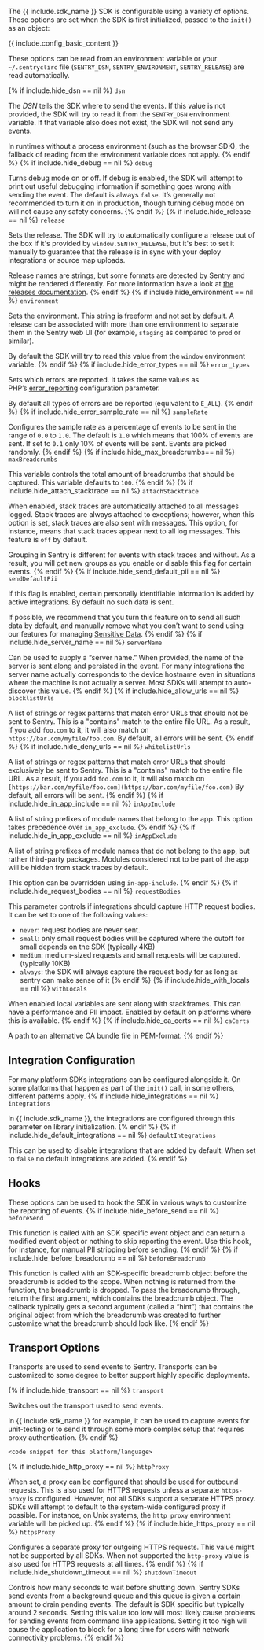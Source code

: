 <!--
Guideline: This page is comprehensive; it is stored in the common folder, nested under _includes/common. To use, 

1. Add a folder with the name of the platform you are documenting to the _documentation/sdks structure (for example, _documentation/sdks/javascript) 
2. Create a copy of "basics.md" file in _documentation/sdks/<platform-name> 
3. Create the defined `include` statements and add them to the configuration-basics.md file
4. Note that each of these terms is wrapped in an "if/then" statement; this is because not all of these options are included for every SDK. For those terms you do not wish to include, add the command `hide_<option>=true` in the SDK-specific page.

If you have questions, please ask Fiona or Daniel. 

**The objective for this page is that a developer can view easily the configuration options for the SDK; each page _must_ have a description that includes a summary of what the page provides to the developer. Simply linking the page is insufficient.**
-->

The {{ include.sdk_name }} SDK is configurable using a variety of options. These options are set when the SDK is first initialized, passed to the `init()` as an object:

{{ include.config_basic_content }}

These options can be read from an environment variable or your `~/.sentryclirc` file (`SENTRY_DSN`, `SENTRY_ENVIRONMENT`, `SENTRY_RELEASE`) are read automatically.

{% if include.hide_dsn == nil %}
`dsn` 

The *DSN* tells the SDK where to send the events. If this value is not provided, the SDK will try to read it from the `SENTRY_DSN` environment variable. If that variable also does not exist, the SDK will not send any events.

In runtimes without a process environment (such as the browser SDK), the fallback of reading from the environment variable does not apply.
{% endif %}
{% if include.hide_debug == nil %}
`debug`

Turns debug mode on or off. If debug is enabled, the SDK will attempt to print out useful debugging information if something goes wrong with sending the event. The default is always `false`. It’s generally not recommended to turn it on in production, though turning debug mode on will not cause any safety concerns.
{% endif %}
{% if include.hide_release == nil %}
`release`

Sets the release. The SDK will try to automatically configure a release out of the box if it's provided by `window.SENTRY_RELEASE`, but it's best to set it manually to guarantee that the release is in sync with your deploy integrations or source map uploads.

Release names are strings, but some formats are detected by Sentry and might be rendered differently. For more information have a look at [the releases documentation](/workflow/releases/).
{% endif %}
{% if include.hide_environment == nil %}
`environment`

Sets the environment. This string is freeform and not set by default. A release can be associated with more than one environment to separate them in the Sentry web UI (for example, `staging` as compared to `prod` or similar).

By default the SDK will try to read this value from the `window` environment variable.
{% endif %}
{% if include.hide_error_types == nil %}
`error_types`

Sets which errors are reported. It takes the same values as PHP’s [error_reporting](https://www.php.net/manual/en/errorfunc.configuration.php#ini.error-reporting) configuration parameter.

By default all types of errors are be reported (equivalent to `E_ALL`).
{% endif %}
{% if include.hide_error_sample_rate == nil %}
`sampleRate`

Configures the sample rate as a percentage of events to be sent in the range of `0.0` to `1.0`. The default is `1.0` which means that 100% of events are sent. If set to `0.1` only 10% of events will be sent. Events are picked randomly.
{% endif %}
{% if include.hide_max_breadcrumbs== nil %}
`maxBreadcrumbs`

This variable controls the total amount of breadcrumbs that should be captured. This variable defaults to `100`.
{% endif %}
{% if include.hide_attach_stacktrace == nil %}
`attachStacktrace`

When enabled, stack traces are automatically attached to all messages logged. Stack traces are always attached to exceptions; however, when this option is set, stack traces are also sent with messages. This option, for instance, means that stack traces appear next to all log messages. This feature is `off` by default.

Grouping in Sentry is different for events with stack traces and without. As a result, you will get new groups as you enable or disable this flag for certain events.
{% endif %}
{% if include.hide_send_default_pii == nil %}
`sendDefaultPii`

If this flag is enabled, certain personally identifiable information is added by active integrations. By default no such data is sent.

If possible, we recommend that you turn this feature on to send all such data by default, and manually remove what you don’t want to send using our features for managing [Sensitive Data](/data-management/sensitive-data/).
{% endif %}
{% if include.hide_server_name == nil %}
`serverName`

Can be used to supply a “server name.” When provided, the name of the server is sent along and persisted in the event. For many integrations the server name actually corresponds to the device hostname even in situations where the machine is not actually a server. Most SDKs will attempt to auto-discover this value.
{% endif %}
{% if include.hide_allow_urls == nil %}
`blocklistUrls`

A list of strings or regex patterns that match error URLs that should not be sent to Sentry. This is a "contains" match to the entire file URL. As a result, if you add `foo.com` to it, it will also match on `https://bar.com/myfile/foo.com`. By default, all errors will be sent.
{% endif %}
{% if include.hide_deny_urls == nil %}
`whitelistUrls`

A list of strings or regex patterns that match error URLs that should exclusively be sent to Sentry. This is a "contains" match to the entire file URL. As a result, if you add `foo.com` to it, it will also match on `[https://bar.com/myfile/foo.com](https://bar.com/myfile/foo.com)` By default, all errors will be sent.
{% endif %}
{% if include.hide_in_app_include == nil %}
`inAppInclude`

A list of string prefixes of module names that belong to the app. This option takes precedence over `in_app_exclude`.
{% endif %}
{% if include.hide_in_app_exclude == nil %}
`inAppExclude`

A list of string prefixes of module names that do not belong to the app, but rather third-party packages. Modules considered not to be part of the app will be hidden from stack traces by default.

This option can be overridden using `in-app-include`.
{% endif %}
{% if include.hide_request_bodies == nil %}
`requestBodies`

This parameter controls if integrations should capture HTTP request bodies. It can be set to one of the following values:

- `never`: request bodies are never sent.
- `small`: only small request bodies will be captured where the cutoff for small depends on the SDK (typically 4KB)
- `medium`: medium-sized requests and small requests will be captured. (typically 10KB)
- `always`: the SDK will always capture the request body for as long as sentry can make sense of it
{% endif %}
{% if include.hide_with_locals == nil %}
`withLocals`

When enabled local variables are sent along with stackframes. This can have a performance and PII impact. Enabled by default on platforms where this is available.
{% endif %}
{% if include.hide_ca_certs == nil %}
`caCerts`

A path to an alternative CA bundle file in PEM-format.
{% endif %}
## **Integration Configuration**

For many platform SDKs integrations can be configured alongside it. On some platforms that happen as part of the `init()` call, in some others, different patterns apply.
{% if include.hide_integrations == nil %}
`integrations`

In {{ include.sdk_name }}, the integrations are configured through this parameter on library initialization. 
{% endif %}
{% if include.hide_default_integrations == nil %}
`defaultIntegrations`

This can be used to disable integrations that are added by default. When set to `false` no default integrations are added.
{% endif %}
## **Hooks**

These options can be used to hook the SDK in various ways to customize the reporting of events.
{% if include.hide_before_send == nil %}
`beforeSend`

This function is called with an SDK specific event object and can return a modified event object or nothing to skip reporting the event. Use this hook, for instance, for manual PII stripping before sending.
{% endif %}
{% if include.hide_before_breadcrumb == nil %}
`beforeBreadcrumb`

This function is called with an SDK-specific breadcrumb object before the breadcrumb is added to the scope. When nothing is returned from the function, the breadcrumb is dropped. To pass the breadcrumb through, return the first argument, which contains the breadcrumb object. The callback typically gets a second argument (called a “hint”) that contains the original object from which the breadcrumb was created to further customize what the breadcrumb should look like.
{% endif %}
## **Transport Options**

<!--Guideline: Adopt the appropriate transport option for the SDK; modify the basics.md file to exclude options that don't apply to the SDK you're documenting. -->

Transports are used to send events to Sentry. Transports can be customized to some degree to better support highly specific deployments.

{% if include.hide_transport == nil %}
`transport`

Switches out the transport used to send events. 

In {{ include.sdk_name }} for example, it can be used to capture events for unit-testing or to send it through some more complex setup that requires proxy authentication.
{% endif %}
<!--Guideline: As needed, add a code snippet for this platform-->
```
<code snippet for this platform/language>
```

{% if include.hide_http_proxy == nil %}
`httpProxy`

When set, a proxy can be configured that should be used for outbound requests. This is also used for HTTPS requests unless a separate `https-proxy` is configured. However, not all SDKs support a separate HTTPS proxy. SDKs will attempt to default to the system-wide configured proxy if possible. For instance, on Unix systems, the `http_proxy` environment variable will be picked up.
{% endif %}
{% if include.hide_https_proxy == nil %}
`httpsProxy`

Configures a separate proxy for outgoing HTTPS requests. This value might not be supported by all SDKs. When not supported the `http-proxy` value is also used for HTTPS requests at all times.
{% endif %}
{% if include.hide_shutdown_timeout == nil %}
`shutdownTimeout`

Controls how many seconds to wait before shutting down. Sentry SDKs send events from a background queue and this queue is given a certain amount to drain pending events. The default is SDK specific but typically around 2 seconds. Setting this value too low will most likely cause problems for sending events from command line applications. Setting it too high will cause the application to block for a long time for users with network connectivity problems.
{% endif %}